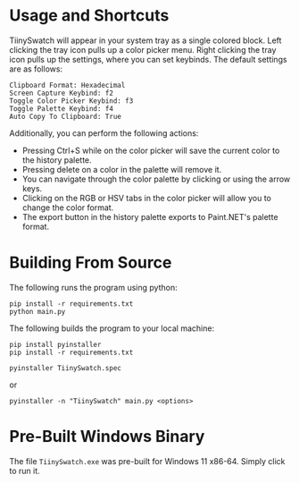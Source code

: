 # Usage and Shortcuts

TiinySwatch will appear in your system tray as a single colored block. Left clicking the tray icon pulls up a color picker menu. Right clicking the tray icon pulls up the settings, where you can set keybinds. The default settings are as follows:
```
Clipboard Format: Hexadecimal
Screen Capture Keybind: f2
Toggle Color Picker Keybind: f3
Toggle Palette Keybind: f4
Auto Copy To Clipboard: True
```
Additionally, you can perform the following actions:
 - Pressing Ctrl+S while on the color picker will save the current color to the history palette.
 - Pressing delete on a color in the palette will remove it.
 - You can navigate through the color palette by clicking or using the arrow keys.
 - Clicking on the RGB or HSV tabs in the color picker will allow you to change the color format.
 - The export button in the history palette exports to Paint.NET's palette format.
# Building From Source

The following runs the program using python:
```
pip install -r requirements.txt
python main.py
```

The following builds the program to your local machine:
```
pip install pyinstaller
pip install -r requirements.txt
```
```
pyinstaller TiinySwatch.spec
```
or
```
pyinstaller -n "TiinySwatch" main.py <options>
```

# Pre-Built Windows Binary

The file `TiinySwatch.exe` was pre-built for Windows 11 x86-64. Simply click to run it.